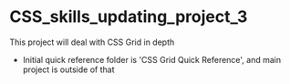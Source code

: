 # CSS_skills_updating_project_3
This project will deal with CSS Grid in depth
- Initial quick reference folder is 'CSS Grid Quick Reference', and main project is outside of that
